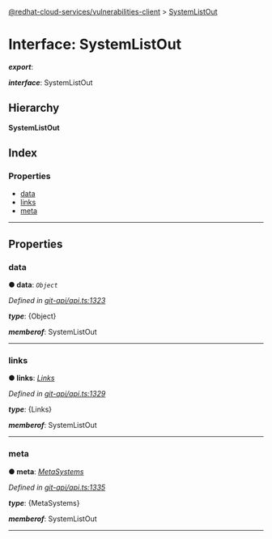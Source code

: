[@redhat-cloud-services/vulnerabilities-client](../README.md) > [SystemListOut](../interfaces/systemlistout.md)

# Interface: SystemListOut

*__export__*: 

*__interface__*: SystemListOut

## Hierarchy

**SystemListOut**

## Index

### Properties

* [data](systemlistout.md#data)
* [links](systemlistout.md#links)
* [meta](systemlistout.md#meta)

---

## Properties

<a id="data"></a>

###  data

**● data**: *`Object`*

*Defined in [git-api/api.ts:1323](https://github.com/karelhala/javascript-clients/blob/master/packages/vulnerabilities/git-api/api.ts#L1323)*

*__type__*: {Object}

*__memberof__*: SystemListOut

___
<a id="links"></a>

###  links

**● links**: *[Links](links.md)*

*Defined in [git-api/api.ts:1329](https://github.com/karelhala/javascript-clients/blob/master/packages/vulnerabilities/git-api/api.ts#L1329)*

*__type__*: {Links}

*__memberof__*: SystemListOut

___
<a id="meta"></a>

###  meta

**● meta**: *[MetaSystems](metasystems.md)*

*Defined in [git-api/api.ts:1335](https://github.com/karelhala/javascript-clients/blob/master/packages/vulnerabilities/git-api/api.ts#L1335)*

*__type__*: {MetaSystems}

*__memberof__*: SystemListOut

___

